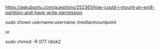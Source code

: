 https://askubuntu.com/questions/252361/how-could-i-mount-an-ext4-partition-and-have-write-permission

sudo chown username:username /media/mountpoint

or

sudo chmod -R 077 /disk2